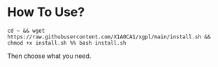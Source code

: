# How To Use?
```shell
cd ~ && wget https://raw.githubusercontent.com/X1A0CA1/xgpl/main/install.sh && chmod +x install.sh %% bash install.sh
```
Then choose what you need.
